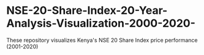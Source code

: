 # NSE-20-Share-Index-20-Year-Analysis-Visualization-2000-2020-
These repository visualizes Kenya's NSE 20 Share Index price performance (2001-2020)
